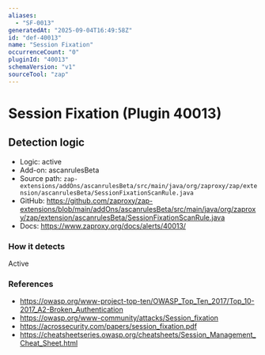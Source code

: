 ```yaml
---
aliases:
  - "SF-0013"
generatedAt: "2025-09-04T16:49:58Z"
id: "def-40013"
name: "Session Fixation"
occurrenceCount: "0"
pluginId: "40013"
schemaVersion: "v1"
sourceTool: "zap"
---
```


# Session Fixation (Plugin 40013)

## Detection logic

- Logic: active
- Add-on: ascanrulesBeta
- Source path: `zap-extensions/addOns/ascanrulesBeta/src/main/java/org/zaproxy/zap/extension/ascanrulesBeta/SessionFixationScanRule.java`
- GitHub: https://github.com/zaproxy/zap-extensions/blob/main/addOns/ascanrulesBeta/src/main/java/org/zaproxy/zap/extension/ascanrulesBeta/SessionFixationScanRule.java
- Docs: https://www.zaproxy.org/docs/alerts/40013/

### How it detects

Active

### References
- https://owasp.org/www-project-top-ten/OWASP_Top_Ten_2017/Top_10-2017_A2-Broken_Authentication
- https://owasp.org/www-community/attacks/Session_fixation
- https://acrossecurity.com/papers/session_fixation.pdf
- https://cheatsheetseries.owasp.org/cheatsheets/Session_Management_Cheat_Sheet.html

